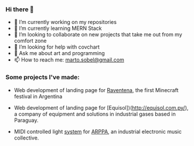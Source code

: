 ### Hi there 👋

- 🔭 I’m currently working on my repositories
- 🌱 I’m currently learning MERN Stack
- 👯 I’m looking to collaborate on new projects that take me out from my comfort zone
- 🤔 I’m looking for help with covchart
- 💬 Ask me about art and programming
- 📫 How to reach me: marto.sobel@gmail.com

### Some projects I've made:
- Web development of landing page for [Raventena](http://raventena.com/), the first Minecraft festival in Argentina
- Web development of landing page for [Equisol])(http://equisol.com.py/), a company of equipment and solutions in industrial gases based in Paraguay.

- MIDI controlled light [system](https://github.com/MartinSobel/ARPPA) for [ARPPA](https://www.instagram.com/p/B7PDwOuA1Qb/?utm_source=ig_web_button_share_sheet), an industrial electronic music collective.
